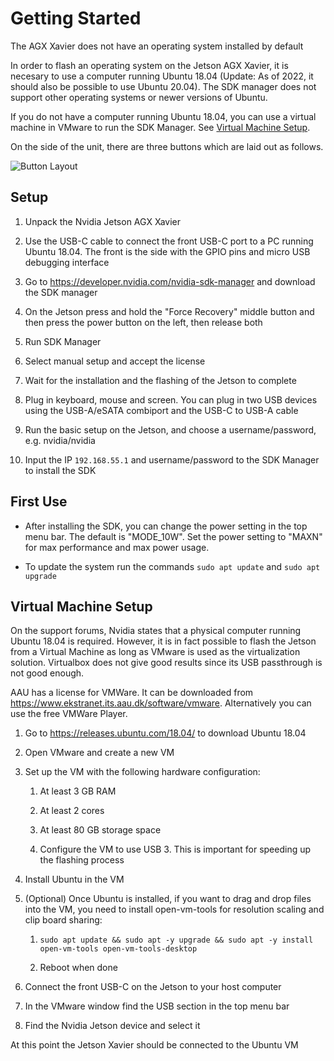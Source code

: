 # Getting Started
The AGX Xavier does not have an operating system installed by default

In order to flash an operating system on the Jetson AGX Xavier, it is necesary to use a computer running Ubuntu 18.04 (Update: As of 2022, it should also be possible to use Ubuntu 20.04). The SDK manager does not support other operating systems or newer versions of Ubuntu.

If you do not have a computer running Ubuntu 18.04, you can use a virtual machine in VMware to run the SDK Manager. See [Virtual Machine Setup](#virtual-machine-setup).

On the side of the unit, there are three buttons which are laid out as follows.

![Button Layout](https://git.its.aau.dk/WW82ZE/docs_xavier/raw/branch/master/img/xavier.png)


## Setup

1.  Unpack the Nvidia Jetson AGX Xavier

2.  Use the USB-C cable to connect the front USB-C port to a PC running Ubuntu 18.04. The front is the side with the GPIO pins and micro USB debugging interface

3.  Go to <https://developer.nvidia.com/nvidia-sdk-manager> and download the SDK manager

4.  On the Jetson press and hold the "Force Recovery" middle button and then press the
    power button on the left, then release both

5.  Run SDK Manager

6.  Select manual setup and accept the license

7.  Wait for the installation and the flashing of the Jetson to complete

8.  Plug in keyboard, mouse and screen. You can plug in two USB devices using the USB-A/eSATA combiport and the USB-C to USB-A cable 

9.  Run the basic setup on the Jetson, and choose a username/password, e.g. nvidia/nvidia

10. Input the IP `192.168.55.1` and username/password to the SDK Manager to install the SDK


## First Use
- After installing the SDK, you can change the power setting in the top menu bar. The default is "MODE_10W". Set the power setting to "MAXN" for max performance and max power usage.

- To update the system run the commands `sudo apt update` and `sudo apt upgrade`


## Virtual Machine Setup
On the support forums, Nvidia states that a physical computer running Ubuntu 18.04 is required. However, it is in fact possible to flash the Jetson from a Virtual Machine as long as VMware is used as the virtualization solution. Virtualbox does not give good results since its USB passthrough is not good enough.

AAU has a license for VMWare. It can be downloaded from <https://www.ekstranet.its.aau.dk/software/vmware>. Alternatively you can use the free VMWare Player.

1.  Go to <https://releases.ubuntu.com/18.04/> to download Ubuntu 18.04

2.  Open VMware and create a new VM

3.  Set up the VM with the following hardware configuration:

    1.  At least 3 GB RAM

    2.  At least 2 cores

    3.  At least 80 GB storage space

    4.  Configure the VM to use USB 3. This is important
        for speeding up the flashing process

4.  Install Ubuntu in the VM

5.  (Optional) Once Ubuntu is installed, if you want to drag and drop files into the VM, you need to install
    open-vm-tools for resolution scaling and clip board sharing:

    1.  `sudo apt update && sudo apt -y upgrade && sudo apt -y install open-vm-tools open-vm-tools-desktop`

    2.  Reboot when done

6.  Connect the front USB-C on the Jetson to your host computer

7.  In the VMware window find the USB section in the top menu bar

8.  Find the Nvidia Jetson device and select it

At this point the Jetson Xavier should be connected to the Ubuntu VM